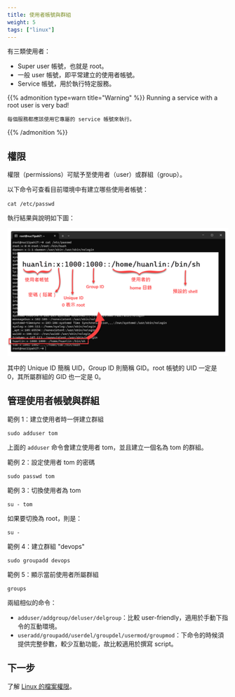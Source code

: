 ```yaml
---
title: 使用者帳號與群組
weight: 5
tags: ["linux"]
---
```


有三類使用者：

- Super user 帳號，也就是 root。
- 一般 user 帳號，即平常建立的使用者帳號。
- Service 帳號，用於執行特定服務。

{{% admonition type=warn title="Warning" %}}
    Running a service with a root user is very bad!
    
    每個服務都應該使用它專屬的 service 帳號來執行。
{{% /admonition %}}

## 權限

權限（permissions）可賦予至使用者（user）或群組（group）。

以下命令可查看目前環境中有建立哪些使用者帳號：

`cat /etc/passwd`

執行結果與說明如下圖：

![](images/cat-etc-passwd.png)

其中的 Unique ID 簡稱 UID，Group ID 則簡稱 GID。root 帳號的 UID 一定是 0，其所屬群組的 GID 也一定是 0。

## 管理使用者帳號與群組

範例 1：建立使用者時一併建立群組

```shell
sudo adduser tom
```

上面的 `adduser` 命令會建立使用者 tom，並且建立一個名為 tom 的群組。

範例 2：設定使用者 tom 的密碼

```shell
sudo passwd tom
```

範例 3：切換使用者為 tom

```shell
su - tom
```

如果要切換為 root，則是：

```shell
su -
```

範例 4：建立群組 "devops"

```shell
sudo groupadd devops
```

範例 5：顯示當前使用者所屬群組

```shell
groups
```

兩組相似的命令：

- `adduser/addgroup/deluser/delgroup`：比較 user-friendly，適用於手動下指令的互動環境。
- `useradd/groupadd/userdel/groupdel/usermod/groupmod`：下命令的時候須提供完整參數，較少互動功能，故比較適用於撰寫 script。

## 下一步

了解 [Linux 的檔案權限](file-permissions.md)。
